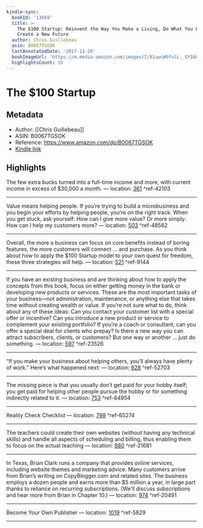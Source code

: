 ```yaml
---
kindle-sync:
  bookId: '13669'
  title: >-
    The $100 Startup: Reinvent the Way You Make a Living, Do What You Love, and
    Create a New Future
  author: Chris Guillebeau
  asin: B0067TGSOK
  lastAnnotatedDate: '2017-11-26'
  bookImageUrl: 'https://m.media-amazon.com/images/I/81uwcWbfnlL._SY160.jpg'
  highlightsCount: 10
---
```

# The $100 Startup
## Metadata
* Author: [[Chris Guillebeau]]
* ASIN: B0067TGSOK
* Reference: https://www.amazon.com/dp/B0067TGSOK
* [Kindle link](kindle://book?action=open&asin=B0067TGSOK)

## Highlights
The few extra bucks turned into a full-time income and more, with current income in excess of $30,000 a month. — location: [361](kindle://book?action=open&asin=B0067TGSOK&location=361) ^ref-42103

---
Value means helping people. If you’re trying to build a microbusiness and you begin your efforts by helping people, you’re on the right track. When you get stuck, ask yourself: How can I give more value? Or more simply: How can I help my customers more? — location: [503](kindle://book?action=open&asin=B0067TGSOK&location=503) ^ref-48562

---
Overall, the more a business can focus on core benefits instead of boring features, the more customers will connect … and purchase. As you think about how to apply the $100 Startup model to your own quest for freedom, these three strategies will help. — location: [521](kindle://book?action=open&asin=B0067TGSOK&location=521) ^ref-9144

---
If you have an existing business and are thinking about how to apply the concepts from this book, focus on either getting money in the bank or developing new products or services. These are the most important tasks of your business—not administration, maintenance, or anything else that takes time without creating wealth or value. If you’re not sure what to do, think about any of these ideas: Can you contact your customer list with a special offer or incentive? Can you introduce a new product or service to complement your existing portfolio? If you’re a coach or consultant, can you offer a special deal for clients who prepay? Is there a new way you can attract subscribers, clients, or customers? But one way or another … just do something. — location: [597](kindle://book?action=open&asin=B0067TGSOK&location=597) ^ref-23526

---
“If you make your business about helping others, you’ll always have plenty of work.” Here’s what happened next: — location: [628](kindle://book?action=open&asin=B0067TGSOK&location=628) ^ref-52703

---
The missing piece is that you usually don’t get paid for your hobby itself; you get paid for helping other people pursue the hobby or for something indirectly related to it. — location: [753](kindle://book?action=open&asin=B0067TGSOK&location=753) ^ref-64954

---
Reality Check Checklist — location: [798](kindle://book?action=open&asin=B0067TGSOK&location=798) ^ref-65274

---
The teachers could create their own websites (without having any technical skills) and handle all aspects of scheduling and billing, thus enabling them to focus on the actual teaching — location: [880](kindle://book?action=open&asin=B0067TGSOK&location=880) ^ref-21681

---
In Texas, Brian Clark runs a company that provides online services, including website themes and marketing advice. Many customers arrive from Brian’s writing on CopyBlogger.com and related sites. The business employs a dozen people and earns more than $5 million a year, in large part thanks to reliance on recurring subscriptions. (We’ll discuss subscriptions and hear more from Brian in Chapter 10.) — location: [974](kindle://book?action=open&asin=B0067TGSOK&location=974) ^ref-20491

---
Become Your Own Publisher — location: [1019](kindle://book?action=open&asin=B0067TGSOK&location=1019) ^ref-5829

---

